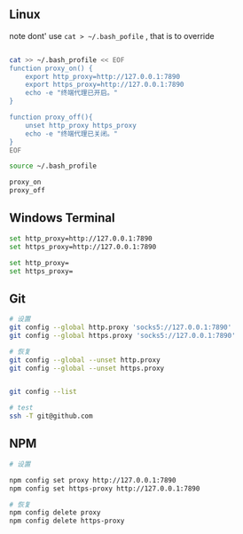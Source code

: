 
## Linux
note dont' use `cat > ~/.bash_pofile` , that is to override

```bash

cat >> ~/.bash_profile << EOF
function proxy_on() {
    export http_proxy=http://127.0.0.1:7890
    export https_proxy=http://127.0.0.1:7890
    echo -e "终端代理已开启。"
}

function proxy_off(){
    unset http_proxy https_proxy
    echo -e "终端代理已关闭。"
}
EOF

source ~/.bash_profile

proxy_on
proxy_off
```


## Windows Terminal

```bash
set http_proxy=http://127.0.0.1:7890
set https_proxy=http://127.0.0.1:7890

set http_proxy=  
set https_proxy=
```


## Git

```bash
# 设置
git config --global http.proxy 'socks5://127.0.0.1:7890' 
git config --global https.proxy 'socks5://127.0.0.1:7890'

# 恢复
git config --global --unset http.proxy
git config --global --unset https.proxy


git config --list

# test
ssh -T git@github.com
```



## NPM
```bash
# 设置

npm config set proxy http://127.0.0.1:7890
npm config set https-proxy http://127.0.0.1:7890

# 恢复
npm config delete proxy
npm config delete https-proxy


```




